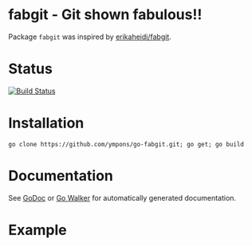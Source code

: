 fabgit - Git shown fabulous!!
=======================================

Package `fabgit` was inspired by [erikaheidi/fabgit](https://github.com/erikaheidi/fabgit).

# Status

[![Build Status](https://travis-ci.org/ympons/go-fabgit.png?branch=master)](https://travis-ci.org/ympons/go-fabgit)

# Installation

```
go clone https://github.com/ympons/go-fabgit.git; go get; go build
```

# Documentation

See [GoDoc](http://godoc.org/github.com/ympons/go-fabgit) or [Go Walker](http://gowalker.org/github.com/ympons/go-fabgit) for automatically generated documentation.

# Example

```
```
